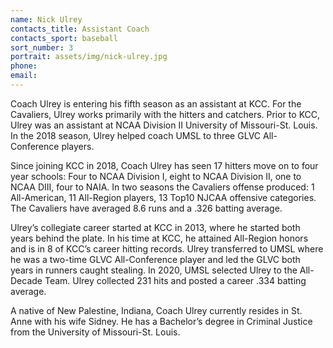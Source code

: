 ```yaml
---
name: Nick Ulrey
contacts_title: Assistant Coach
contacts_sport: baseball
sort_number: 3
portrait: assets/img/nick-ulrey.jpg
phone:
email:
---
```

Coach Ulrey is entering his fifth season as an assistant at KCC. For the Cavaliers, Ulrey works primarily with the hitters and catchers. Prior to KCC, Ulrey was an assistant at NCAA Division II University of Missouri-St. Louis. In the 2018 season, Ulrey helped coach UMSL to three GLVC All-Conference players.

Since joining KCC in 2018, Coach Ulrey has seen 17 hitters move on to four year schools: Four to NCAA Division I, eight to NCAA Division II, one to NCAA DIII, four to NAIA. In two seasons the Cavaliers offense produced: 1 All-American, 11 All-Region players, 13 Top10 NJCAA offensive categories. The Cavaliers have averaged 8.6 runs and a .326 batting average.&nbsp;

Ulrey’s collegiate career started at KCC in 2013, where he started both years behind the plate. In his time at KCC, he attained All-Region honors and is in 8 of KCC’s career hitting records. Ulrey transferred to UMSL where he was a two-time GLVC All-Conference player and led the GLVC both years in runners caught stealing. In 2020, UMSL selected Ulrey to the All-Decade Team. Ulrey collected 231 hits and posted a career .334 batting average.&nbsp;

A native of New Palestine, Indiana, Coach Ulrey currently resides in St. Anne with his wife Sidney. He has a Bachelor’s degree in Criminal Justice from the University of Missouri-St. Louis.